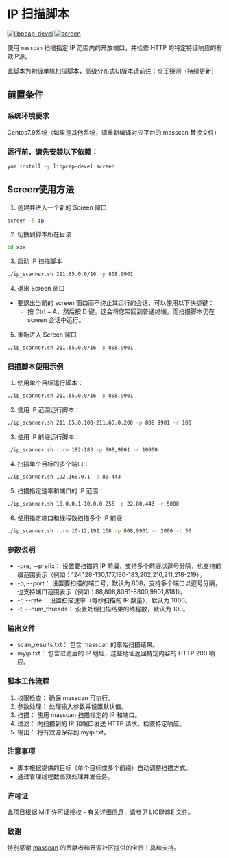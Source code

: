 # IP 扫描脚本
[![libpcap-devel](https://img.shields.io/badge/-libpcap--devel-brightgreen)](https://rpmfind.net/linux/rpm2html/search.php?query=libpcap-devel) [![screen](https://img.shields.io/badge/-screen-brightgreen)](https://www.gnu.org/software/screen/)

使用 `masscan` 扫描指定 IP 范围内的开放端口，并检查 HTTP 的特定特征响应的有效IP源。

此脚本为初级单机扫描脚本，高级分布式UI版本请前往：[全王探测](https://isus.cc/frontend/about)（持续更新）

## 前置条件
### 系统环境要求
Centos7.9系统（如果是其他系统，请重新编译对应平台的 masscan 替换文件）

### 运行前，请先安装以下依赖：
```sh
yum install -y libpcap-devel screen
```

## Screen使用方法
1. 创建并进入一个新的 Screen 窗口
```sh
screen -S ip
```
2. 切换到脚本所在目录
```sh
cd xxx
```
3. 启动 IP 扫描脚本
```sh
./ip_scanner.sh 211.65.0.0/16 -p 808,9901
```
4. 退出 Screen 窗口
- 要退出当前的 screen 窗口而不终止其运行的会话，可以使用以下快捷键：
  - 按 Ctrl + A，然后按 D 键。这会将您带回到普通终端，而扫描脚本仍在 screen 会话中运行。
5. 重新进入 Screen 窗口
```sh
./ip_scanner.sh 211.65.0.0/16 -p 808,9901
```

### 扫描脚本使用示例
1. 使用单个目标运行脚本：
```sh
./ip_scanner.sh 211.65.0.0/16 -p 808,9901
```
2. 使用 IP 范围运行脚本：
```sh
./ip_scanner.sh 211.65.0.100-211.65.0.200 -p 808,9901 -r 100
```
3. 使用 IP 前缀运行脚本：
```sh
./ip_scanner.sh -pre 182-183 -p 808,9901 -r 10000
```
4. 扫描单个目标的多个端口：
```sh
./ip_scanner.sh 192.168.0.1 -p 80,443
```
5. 扫描指定速率和端口的 IP 范围：
```sh
./ip_scanner.sh 10.0.0.1-10.0.0.255 -p 22,80,443 -r 5000
```
6. 使用指定端口和线程数扫描多个 IP 前缀：
```sh
./ip_scanner.sh -pre 10-12,192.168 -p 808,9901 -r 2000 -t 50
```

### 参数说明
- -pre, --prefix： 设置要扫描的 IP 前缀，支持多个前缀以逗号分隔，也支持前缀范围表示（例如：124,128-130,177,180-183,202,210,211,218-219）。
- -p, --port： 设置要扫描的端口号，默认为 808，支持多个端口以逗号分隔，也支持端口范围表示（例如：88,808,8081-8800,9901,8181）。
- -r, --rate： 设置扫描速率（每秒扫描的 IP 数量），默认为 1000。
- -t, --num_threads： 设置处理扫描结果的线程数，默认为 100。

### 输出文件
- scan_results.txt： 包含 masscan 的原始扫描结果。
- myip.txt： 包含过滤后的 IP 地址，这些地址返回特定内容的 HTTP 200 响应。

### 脚本工作流程
1. 权限检查： 确保 masscan 可执行。
2. 参数处理： 处理输入参数并设置默认值。
3. 扫描： 使用 masscan 扫描指定的 IP 和端口。
4. 过滤： 向扫描到的 IP 和端口发送 HTTP 请求，检查特定响应。
5. 输出： 将有效源保存到 myip.txt。

### 注意事项
- 脚本根据提供的目标（单个目标或多个前缀）自动调整扫描方式。
- 通过管理线程数高效处理并发任务。

### 许可证
此项目根据 MIT 许可证授权 - 有关详细信息，请参见 LICENSE 文件。

### 致谢
特别感谢 [masscan](https://github.com/robertdavidgraham/masscan) 的贡献者和开源社区提供的宝贵工具和支持。
